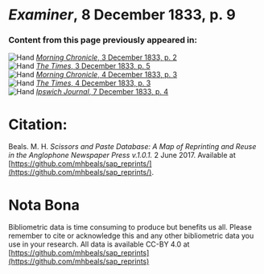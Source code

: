 # *Examiner*, 8 December 1833, p. 9  
  
### Content from this page previously appeared in:  
![Hand](http://scissorsandpaste.net/wp-content/uploads/2017/06/smallhandpointer.png) [*Morning Chronicle*, 3 December 1833, p. 2](https://mhbeals.github.io/sap_html/Morning-Chronicle/Morning-Chronicle-3-December-1833-p-2)  
![Hand](http://scissorsandpaste.net/wp-content/uploads/2017/06/smallhandpointer.png) [*The Times*, 3 December 1833, p. 5](https://mhbeals.github.io/sap_html/The-Times/The-Times-3-December-1833-p-5)  
![Hand](http://scissorsandpaste.net/wp-content/uploads/2017/06/smallhandpointer.png) [*Morning Chronicle*, 4 December 1833, p. 3](https://mhbeals.github.io/sap_html/Morning-Chronicle/Morning-Chronicle-4-December-1833-p-3)  
![Hand](http://scissorsandpaste.net/wp-content/uploads/2017/06/smallhandpointer.png) [*The Times*, 4 December 1833, p. 3](https://mhbeals.github.io/sap_html/The-Times/The-Times-4-December-1833-p-3)  
![Hand](http://scissorsandpaste.net/wp-content/uploads/2017/06/smallhandpointer.png) [*Ipswich Journal*, 7 December 1833, p. 4](https://mhbeals.github.io/sap_html/Ipswich-Journal/Ipswich-Journal-7-December-1833-p-4)  


# Citation: 

Beals. M. H. *Scissors and Paste Database: A Map of Reprinting and Reuse in the Anglophone Newspaper Press v.1.0.1.* 2 June 2017. Available at [https://github.com/mhbeals/sap_reprints/](https://github.com/mhbeals/sap_reprints/). 

# Nota Bona

Bibliometric data is time consuming to produce but benefits us all. Please remember to cite or acknowledge this and any other bibliometric data you use in your research. All data is available CC-BY 4.0 at [https://github.com/mhbeals/sap_reprints](https://github.com/mhbeals/sap_reprints)